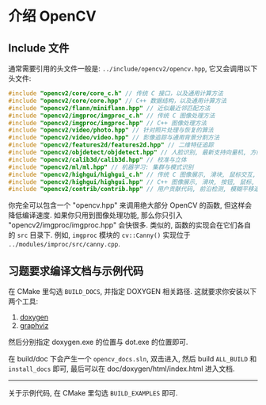 # 介绍 OpenCV

## Include 文件

通常需要引用的头文件一般是: `../include/opencv2/opencv.hpp`, 它又会调用以下头文件:

```cpp
#include "opencv2/core/core_c.h" // 传统 C 接口，以及通用计算方法
#include "opencv2/core/core.hpp" // C++ 数据结构，以及通用计算方法
#include "opencv2/flann/miniflann.hpp" // 近似最近邻匹配方法
#include "opencv2/imgproc/imgproc_c.h" // 传统 C 图像处理方法
#include "opencv2/imgproc/imgproc.hpp" // C++ 图像处理方法
#include "opencv2/video/photo.hpp" // 针对照片处理与恢复的算法
#include "opencv2/video/video.hpp" // 影像追踪与通用背景分割方法
#include "opencv2/features2d/features2d.hpp" // 二维特征追踪
#include "opencv2/objdetect/objdetect.hpp" // 人脸识别, 最新支持向量机, 方向梯度直方图, 平面贴片检测
#include "opencv2/calib3d/calib3d.hpp" // 校准与立体
#include "opencv2/ml/ml.hpp" // 机器学习: 集群与模式识别
#include "opencv2/highgui/highgui_c.h" // 传统 C 图像展示, 滑块, 鼠标交互, I/O
#include "opencv2/highgui/highgui.hpp" // C++ 图像展示, 滑块, 按钮, 鼠标, I/O
#include "opencv2/contrib/contrib.hpp" // 用户贡献代码, 前沿检测, 模糊平移追踪, 图像旋转, 自相似特征
```

你完全可以包含一个 "opencv.hpp" 来调用绝大部分 OpenCV 的函数, 但这样会降低编译速度. 如果你只用到图像处理功能, 那么你只引入 "opencv2/imgproc/imgproc.hpp" 会快很多. 类似的, 函数的实现会在它们各自的 `src` 目录下. 例如, `imgproc` 模块的 `cv::Canny()` 实现位于 `../modules/improc/src/canny.cpp`.

## 习题要求编译文档与示例代码

在 CMake 里勾选 `BUILD_DOCS`, 并指定 DOXYGEN 相关路径. 这就要求你安装以下两个工具:

1. [doxygen](http://www.stack.nl/~dimitri/doxygen/index.html)
1. [graphviz](http://www.graphviz.org/)

然后分别指定 doxygen.exe 的位置与 dot.exe 的位置即可.

在 build/doc 下会产生一个 `opencv_docs.sln`, 双击进入, 然后 build `ALL_BUILD` 和 `install_docs` 即可, 最后可以在 doc/doxygen/html/index.html 进入文档.

----

关于示例代码, 在 CMake 里勾选 `BUILD_EXAMPLES` 即可.
